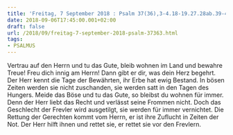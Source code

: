 ```yaml
---
title: 'Freitag, 7 September 2018 : Psalm 37(36),3-4.18-19.27.28ab.39-40ab.'
date: 2018-09-06T17:45:00.001+02:00
draft: false
url: /2018/09/freitag-7-september-2018-psalm-37363.html
tags: 
- PSALMUS
---
```


Vertrau auf den Herrn und tu das Gute, bleib wohnen im Land und bewahre Treue! Freu dich innig am Herrn! Dann gibt er dir, was dein Herz begehrt. Der Herr kennt die Tage der Bewährten, ihr Erbe hat ewig Bestand. In bösen Zeiten werden sie nicht zuschanden, sie werden satt in den Tagen des Hungers. Meide das Böse und tu das Gute, so bleibst du wohnen für immer. Denn der Herr liebt das Recht und verlässt seine Frommen nicht. Doch das Geschlecht der Frevler wird ausgetilgt, sie werden für immer vernichtet. Die Rettung der Gerechten kommt vom Herrn, er ist ihre Zuflucht in Zeiten der Not. Der Herr hilft ihnen und rettet sie, er rettet sie vor den Frevlern.